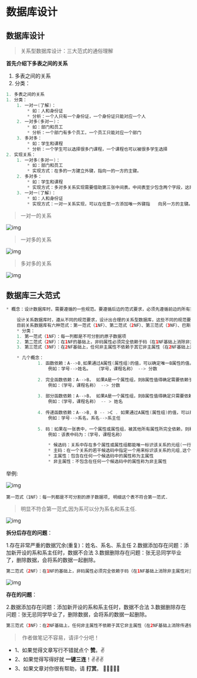 # 数据库设计

## 数据库设计

> 关系型数据库设计：三大范式的通俗理解

**首先介绍下多表之间的关系**

1. 多表之间的关系
2. 分类：

```java
1. 多表之间的关系
1. 分类：
	1. 一对一(了解)：
		* 如：人和身份证
		* 分析：一个人只有一个身份证，一个身份证只能对应一个人
	2. 一对多(多对一)：
		* 如：部门和员工
		* 分析：一个部门有多个员工，一个员工只能对应一个部门
	3. 多对多：
		* 如：学生和课程
		* 分析：一个学生可以选择很多门课程，一个课程也可以被很多学生选择
2. 实现关系：
	1. 一对多(多对一)：
		* 如：部门和员工
		* 实现方式：在多的一方建立外键，指向一的一方的主键。
	2. 多对多：
		* 如：学生和课程
		* 实现方式：多对多关系实现需要借助第三张中间表。中间表至少包含两个字段，这两个字段作为第三张表的外键，分别指向两张表的主键
	3. 一对一(了解)：
		* 如：人和身份证
		* 实现方式：一对一关系实现，可以在任意一方添加唯一外键指	向另一方的主键。
```



> 一对一的关系

![img](https://img-blog.csdnimg.cn/20191206105404396.png?x-oss-process=image/watermark,type_ZmFuZ3poZW5naGVpdGk,shadow_10,text_aHR0cHM6Ly9ibG9nLmNzZG4ubmV0L20wXzM3OTg5OTgw,size_16,color_FFFFFF,t_70)

> 一对多的关系

![img](https://img-blog.csdnimg.cn/20191206105501226.png?x-oss-process=image/watermark,type_ZmFuZ3poZW5naGVpdGk,shadow_10,text_aHR0cHM6Ly9ibG9nLmNzZG4ubmV0L20wXzM3OTg5OTgw,size_16,color_FFFFFF,t_70)

> 多对多的关系

![img](https://img-blog.csdnimg.cn/2019120610553168.png?x-oss-process=image/watermark,type_ZmFuZ3poZW5naGVpdGk,shadow_10,text_aHR0cHM6Ly9ibG9nLmNzZG4ubmV0L20wXzM3OTg5OTgw,size_16,color_FFFFFF,t_70)

## 数据库三大范式

```java
* 概念：设计数据库时，需要遵循的一些规范。要遵循后边的范式要求，必须先遵循前边的所有范式要求

	设计关系数据库时，遵从不同的规范要求，设计出合理的关系型数据库，这些不同的规范要求被称为不同的范式，各种范式呈递次规范，越高的范式数据库冗余越小。
	目前关系数据库有六种范式：第一范式（1NF）、第二范式（2NF）、第三范式（3NF）、巴斯-科德范式（BCNF）、第四范式(4NF）和第五范式（5NF，又称完美范式）。
	* 分类：
	1. 第一范式（1NF）：每一列都是不可分割的原子数据项
	2. 第二范式（2NF）：在1NF的基础上，非码属性必须完全依赖于码（在1NF基础上消除非主属性对主码的部分函数依赖）
	3. 第三范式（3NF）：在2NF基础上，任何非主属性不依赖于其它非主属性（在2NF基础上消除传递依赖）

	* 几个概念：
			1. 函数依赖：A-->B,如果通过A属性(属性组)的值，可以确定唯一B属性的值。则称B依赖于A
				例如：学号-->姓名。  （学号，课程名称） --> 分数
				
			2. 完全函数依赖：A-->B， 如果A是一个属性组，则B属性值得确定需要依赖于A属性组中所有的属性值。
				例如：（学号，课程名称） --> 分数
				
			3. 部分函数依赖：A-->B， 如果A是一个属性组，则B属性值得确定只需要依赖于A属性组中某一些值即可。
				例如：（学号，课程名称） -- > 姓名
				
			4. 传递函数依赖：A-->B, B -- >C . 如果通过A属性(属性组)的值，可以确定唯一B属性的值，在通过B属性（属性组）的值可以确定唯一C属性的值，则称 C 传递函数依赖于A
				例如：学号-->系名，系名-->系主任
				
			5. 码：如果在一张表中，一个属性或属性组，被其他所有属性所完全依赖，则称这个属性(属性组)为该表的码
				例如：该表中码为：（学号，课程名称）

				* 候选码：关系中存在多个属性或属性组都能唯一标识该关系的元组(一行数据),这些属性或属性组就成为该关系的候选键或候选码.
				* 主码：在一个关系的若干候选码中指定一个用来标识该关系的元组,这个被指定的候选码称为主关键字,称为主键或主码. 每个关系都有且只有一个主键,通常用较小的属性组作为主键.
				* 主属性：包含在任何一个候选码中的属性称为主属性
				* 非主属性：不包含在任何一个候选码中的属性称为非主属性
```

举例:

![img](https://img-blog.csdnimg.cn/2019120611093182.png?x-oss-process=image/watermark,type_ZmFuZ3poZW5naGVpdGk,shadow_10,text_aHR0cHM6Ly9ibG9nLmNzZG4ubmV0L20wXzM3OTg5OTgw,size_16,color_FFFFFF,t_70)


	第一范式（1NF）：每一列都是不可分割的原子数据项, 明细这个表不符合第一范式.
>
> 明显不符合第一范式,因为系可以分为系名和系主任.

![img](https://img-blog.csdnimg.cn/20191206111305346.png?x-oss-process=image/watermark,type_ZmFuZ3poZW5naGVpdGk,shadow_10,text_aHR0cHM6Ly9ibG9nLmNzZG4ubmV0L20wXzM3OTg5OTgw,size_16,color_FFFFFF,t_70)

**拆分后存在的问题**：

1.存在非常严重的数据冗余(重复)：姓名、系名、系主任
2.数据添加存在问题：添加新开设的系和系主任时，数据不合法
3.数据删除存在问题：张无忌同学毕业了，删除数据，会将系的数据一起删除。

```java
第二范式（2NF）：在1NF的基础上，非码属性必须完全依赖于码（在1NF基础上消除非主属性对主码的部分函数依赖）
```

![img](https://img-blog.csdnimg.cn/20191206111849712.png?x-oss-process=image/watermark,type_ZmFuZ3poZW5naGVpdGk,shadow_10,text_aHR0cHM6Ly9ibG9nLmNzZG4ubmV0L20wXzM3OTg5OTgw,size_16,color_FFFFFF,t_70)

**存在的问题**：

2.数据添加存在问题：添加新开设的系和系主任时，数据不合法
3.数据删除存在问题：张无忌同学毕业了，删除数据，会将系的数据一起删除。

```java
第三范式（3NF）：在2NF基础上，任何非主属性不依赖于其它非主属性（在2NF基础上消除传递依赖

```

> ​	作者做笔记不容易，请评个分吧！

- 1、如果觉得文章写行不错就点个 **赞**。✌
- 2、如果觉得写得好就 **一键三连**！✌✌✌
- 3、如果文章对你很有帮助，请 **打赏**。 💃💃💃💃💃